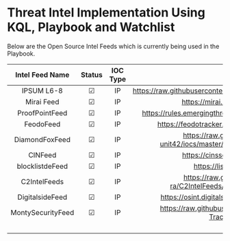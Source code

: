 # Threat Intel Implementation Using KQL, Playbook and Watchlist
Below are the Open Source Intel Feeds which is currently being used in the Playbook. 

| 	Intel Feed Name	 | 	Status	 | IOC Type |  URL |
| 	:-----:	 | 	:-----:	 | 	:-----:	 | 	  	:-----:	 | 	
| 	IPSUM L6-8	 | 	&#9745;	 |  IP         |     https://raw.githubusercontent.com/stamparm/ipsum/master/levels/8.txt     |
| 	Mirai Feed	 | 	&#9745;		 |  IP         |     https://mirai.security.gives/data/ip_list.txt     |
| 	ProofPointFeed	 | 	&#9745;		 |     IP      | https://rules.emergingthreats.net/blockrules/compromised-ips.txt         |
| 	FeodoFeed	 | 	&#9745;		 |       IP    |      https://feodotracker.abuse.ch/downloads/ipblocklist.csv    |
| 	DiamondFoxFeed	 | 	&#9745;		 |      IP     | https://raw.githubusercontent.com/pan-unit42/iocs/master/diamondfox/diamondfox_panels.txt |
| 	CINFeed	 | 	&#9745;		 |    IP       |   https://cinsscore.com/list/ci-badguys.txt       |
| 	blocklistdeFeed	 | 	&#9745;		 |      IP     |  https://lists.blocklist.de/lists/all.txt        |
| 	C2IntelFeeds	 | 	&#9745;		 |      IP     |     https://raw.githubusercontent.com/drb-ra/C2IntelFeeds/master/feeds/IPC2s-30day.csv     |
| 	DigitalsideFeed	 | 	&#9745;		 |    IP       |    https://osint.digitalside.it/Threat-Intel/lists/latestips.txt      |
| 	MontySecurityFeed	 | 	&#9745;		 |     IP      |      https://raw.githubusercontent.com/montysecurity/C2-Tracker/main/data/all.txt    |
| 		 | 		 |           |          |
| 	| 		 |           |          |
| 		 | 	 |           |          |
| 	 | 		 |           |          |


